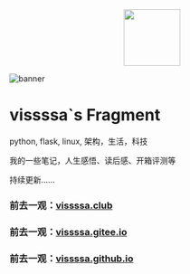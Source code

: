 <div align=center>
<img src="https://vissssa-imgs-1252712312.cos.ap-shanghai.myqcloud.com/hexo/%E5%A4%B4%E5%83%8F_%E5%9C%86%E5%BD%A2.png" width = "100" height = "100" />
</div>

![banner](https://vissssa-imgs-1252712312.cos.ap-shanghai.myqcloud.com/wallpapers/%E5%A3%81%E7%BA%B8-min.jpg)

# vissssa`s Fragment

python, flask, linux, 架构，生活，科技  

我的一些笔记，人生感悟、读后感、开箱评测等 

持续更新......


### 前去一观：[vissssa.club](http://vissssa.club)
### 前去一观：[vissssa.gitee.io](https://vissssa.gitee.io/blog)
### 前去一观：[vissssa.github.io](https://vissssa.github.io/blog)
